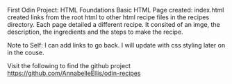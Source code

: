 First Odin Project: HTML Foundations
Basic HTML Page created: index.html
created links from the root html to other html recipe files in the recipes directory. 
Each page detailed a different recipe. It consited of an imge, the description, the ingredients and the steps to make the recipe. 

Note to Self: I can add links to go back. I will update with css styling later on in the couse. 

Visit the following to find the github project
https://github.com/AnnabelleEllis/odin-recipes